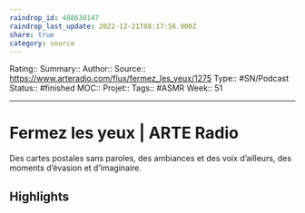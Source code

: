 ```yaml
---
raindrop_id: 488630147
raindrop_last_update: 2022-12-21T08:17:56.900Z
share: true
category: source
---
```


Rating::
Summary:: 
Author::
Source:: https://www.arteradio.com/flux/fermez_les_yeux/1275
Type:: #SN/Podcast 
Status:: #finished 
MOC::
Projet:: 
Tags:: #ASMR
Week:: 51

***
# Fermez les yeux | ARTE Radio

Des cartes postales sans paroles, des ambiances et des voix d’ailleurs, des moments d’évasion et d’imaginaire.

## Highlights
